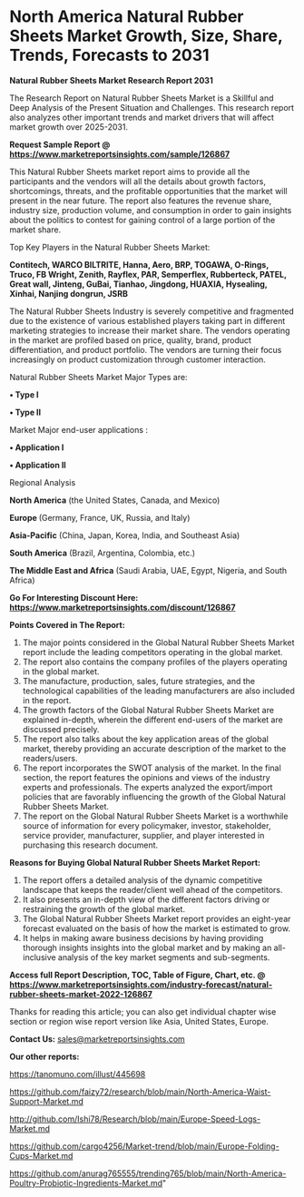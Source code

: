 # North America Natural Rubber Sheets Market Growth, Size, Share, Trends, Forecasts to 2031

<strong>Natural Rubber Sheets Market Research Report 2031</strong>

The Research Report on Natural Rubber Sheets Market is a Skillful and Deep Analysis of the Present Situation and Challenges. This research report also analyzes other important trends and market drivers that will affect market growth over 2025-2031.

<strong>Request Sample Report @ <a href=https://www.marketreportsinsights.com/sample/126867>https://www.marketreportsinsights.com/sample/126867</a></strong>

This Natural Rubber Sheets market report aims to provide all the participants and the vendors will all the details about growth factors, shortcomings, threats, and the profitable opportunities that the market will present in the near future. The report also features the revenue share, industry size, production volume, and consumption in order to gain insights about the politics to contest for gaining control of a large portion of the market share.

Top Key Players in the Natural Rubber Sheets Market:

<strong>Contitech, WARCO BILTRITE, Hanna, Aero, BRP, TOGAWA, O-Rings, Truco, FB Wright, Zenith, Rayflex, PAR, Semperflex, Rubberteck, PATEL, Great wall, Jinteng, GuBai, Tianhao, Jingdong, HUAXIA, Hysealing, Xinhai, Nanjing dongrun, JSRB</strong>

The Natural Rubber Sheets Industry is severely competitive and fragmented due to the existence of various established players taking part in different marketing strategies to increase their market share. The vendors operating in the market are profiled based on price, quality, brand, product differentiation, and product portfolio. The vendors are turning their focus increasingly on product customization through customer interaction.

Natural Rubber Sheets Market Major Types are:

<strong>• Type I

• Type II</strong>

Market Major end-user applications :

<strong>• Application I

• Application II</strong>

Regional Analysis

</u><strong><b>North America</b></strong> (the United States, Canada, and Mexico)

<strong><b>Europe </b></strong>(Germany, France, UK, Russia, and Italy)

<strong><b>Asia-Pacific</b></strong> (China, Japan, Korea, India, and Southeast Asia)

<strong><b>South America</b></strong> (Brazil, Argentina, Colombia, etc.)

<strong><b>The Middle East and Africa</b></strong> (Saudi Arabia, UAE, Egypt, Nigeria, and South Africa)

<strong>Go For Interesting Discount Here: <a href=https://www.marketreportsinsights.com/discount/126867>https://www.marketreportsinsights.com/discount/126867</a></strong>

<strong>Points Covered in The Report:</strong>
<ol>
  <li>The major points considered in the Global Natural Rubber Sheets Market report include the leading competitors operating in the global market.</li>
  <li>The report also contains the company profiles of the players operating in the global market.</li>
  <li>The manufacture, production, sales, future strategies, and the technological capabilities of the leading manufacturers are also included in the report.</li>
  <li>The growth factors of the Global Natural Rubber Sheets Market are explained in-depth, wherein the different end-users of the market are discussed precisely.</li>
  <li>The report also talks about the key application areas of the global market, thereby providing an accurate description of the market to the readers/users.</li>
  <li>The report incorporates the SWOT analysis of the market. In the final section, the report features the opinions and views of the industry experts and professionals. The experts analyzed the export/import policies that are favorably influencing the growth of the Global Natural Rubber Sheets Market.</li>
  <li>The report on the Global Natural Rubber Sheets Market is a worthwhile source of information for every policymaker, investor, stakeholder, service provider, manufacturer, supplier, and player interested in purchasing this research document.</li>
</ol>
<strong>Reasons for Buying Global Natural Rubber Sheets Market Report:</strong>

<ol>
  <li>The report offers a detailed analysis of the dynamic competitive landscape that keeps the reader/client well ahead of the competitors.</li>
  <li>It also presents an in-depth view of the different factors driving or restraining the growth of the global market.</li>
  <li>The Global Natural Rubber Sheets Market report provides an eight-year forecast evaluated on the basis of how the market is estimated to grow.</li>
  <li>It helps in making aware business decisions by having providing thorough insights insights into the global market and by making an all-inclusive analysis of the key market segments and sub-segments.</li>
</ol>
<strong>Access full Report Description, TOC, Table of Figure, Chart, etc. @ <a href=https://www.marketreportsinsights.com/industry-forecast/natural-rubber-sheets-market-2022-126867>https://www.marketreportsinsights.com/industry-forecast/natural-rubber-sheets-market-2022-126867</a></strong>


Thanks for reading this article; you can also get individual chapter wise section or region wise report version like Asia, United States, Europe.

<strong>Contact Us:</strong>
sales@marketreportsinsights.com

<strong>Our other reports:</strong>

<a href=https://tanomuno.com/illust/445698>https://tanomuno.com/illust/445698</a>

<a href=https://github.com/faizy72/research/blob/main/North-America-Waist-Support-Market.md>https://github.com/faizy72/research/blob/main/North-America-Waist-Support-Market.md</a>

<a href=http://github.com/Ishi78/Research/blob/main/Europe-Speed-Logs-Market.md>http://github.com/Ishi78/Research/blob/main/Europe-Speed-Logs-Market.md</a>

<a href=https://github.com/cargo4256/Market-trend/blob/main/Europe-Folding-Cups-Market.md>https://github.com/cargo4256/Market-trend/blob/main/Europe-Folding-Cups-Market.md</a>

<a href=https://github.com/anurag765555/trending765/blob/main/North-America-Poultry-Probiotic-Ingredients-Market.md>https://github.com/anurag765555/trending765/blob/main/North-America-Poultry-Probiotic-Ingredients-Market.md</a>"
